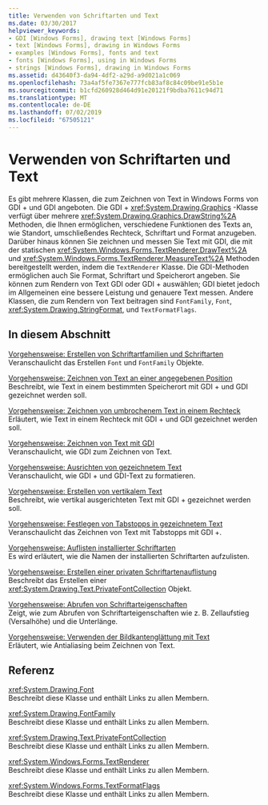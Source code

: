 ```yaml
---
title: Verwenden von Schriftarten und Text
ms.date: 03/30/2017
helpviewer_keywords:
- GDI [Windows Forms], drawing text [Windows Forms]
- text [Windows Forms], drawing in Windows Forms
- examples [Windows Forms], fonts and text
- fonts [Windows Forms], using in Windows Forms
- strings [Windows Forms], drawing in Windows Forms
ms.assetid: d43640f3-da94-4df2-a29d-a9d021a1c069
ms.openlocfilehash: 73a4af5fe7367e777fcb83af8c84c09be91e5b1e
ms.sourcegitcommit: b1cfd260928d464d91e20121f9bdba7611c94d71
ms.translationtype: MT
ms.contentlocale: de-DE
ms.lasthandoff: 07/02/2019
ms.locfileid: "67505121"
---
```

# <a name="using-fonts-and-text"></a>Verwenden von Schriftarten und Text
Es gibt mehrere Klassen, die zum Zeichnen von Text in Windows Forms von GDI + und GDI angeboten. Die GDI + <xref:System.Drawing.Graphics> -Klasse verfügt über mehrere <xref:System.Drawing.Graphics.DrawString%2A> Methoden, die Ihnen ermöglichen, verschiedene Funktionen des Texts an, wie Standort, umschließendes Rechteck, Schriftart und Format anzugeben. Darüber hinaus können Sie zeichnen und messen Sie Text mit GDI, die mit der statischen <xref:System.Windows.Forms.TextRenderer.DrawText%2A> und <xref:System.Windows.Forms.TextRenderer.MeasureText%2A> Methoden bereitgestellt werden, indem die `TextRenderer` Klasse. Die GDI-Methoden ermöglichen auch Sie Format, Schriftart und Speicherort angeben. Sie können zum Rendern von Text GDI oder GDI + auswählen; GDI bietet jedoch im Allgemeinen eine bessere Leistung und genauere Text messen. Andere Klassen, die zum Rendern von Text beitragen sind `FontFamily`, `Font`, <xref:System.Drawing.StringFormat>, und `TextFormatFlags`.  
  
## <a name="in-this-section"></a>In diesem Abschnitt  
 [Vorgehensweise: Erstellen von Schriftartfamilien und Schriftarten](how-to-construct-font-families-and-fonts.md)  
 Veranschaulicht das Erstellen `Font` und `FontFamily` Objekte.  
  
 [Vorgehensweise: Zeichnen von Text an einer angegebenen Position](how-to-draw-text-at-a-specified-location.md)  
 Beschreibt, wie Text in einem bestimmten Speicherort mit GDI + und GDI gezeichnet werden soll.  
  
 [Vorgehensweise: Zeichnen von umbrochenem Text in einem Rechteck](how-to-draw-wrapped-text-in-a-rectangle.md)  
 Erläutert, wie Text in einem Rechteck mit GDI + und GDI gezeichnet werden soll.  
  
 [Vorgehensweise: Zeichnen von Text mit GDI](how-to-draw-text-with-gdi.md)  
 Veranschaulicht, wie GDI zum Zeichnen von Text.  
  
 [Vorgehensweise: Ausrichten von gezeichnetem Text](how-to-align-drawn-text.md)  
 Veranschaulicht, wie GDI + und GDI-Text zu formatieren.  
  
 [Vorgehensweise: Erstellen von vertikalem Text](how-to-create-vertical-text.md)  
 Beschreibt, wie vertikal ausgerichteten Text mit GDI + gezeichnet werden soll.  
  
 [Vorgehensweise: Festlegen von Tabstopps in gezeichnetem Text](how-to-set-tab-stops-in-drawn-text.md)  
 Veranschaulicht das Zeichnen von Text mit Tabstopps mit GDI +.  
  
 [Vorgehensweise: Auflisten installierter Schriftarten](how-to-enumerate-installed-fonts.md)  
 Es wird erläutert, wie die Namen der installierten Schriftarten aufzulisten.  
  
 [Vorgehensweise: Erstellen einer privaten Schriftartenauflistung](how-to-create-a-private-font-collection.md)  
 Beschreibt das Erstellen einer <xref:System.Drawing.Text.PrivateFontCollection> Objekt.  
  
 [Vorgehensweise: Abrufen von Schriftarteigenschaften](how-to-obtain-font-metrics.md)  
 Zeigt, wie zum Abrufen von Schriftarteigenschaften wie z. B. Zellaufstieg (Versalhöhe) und die Unterlänge.  
  
 [Vorgehensweise: Verwenden der Bildkantenglättung mit Text](how-to-use-antialiasing-with-text.md)  
 Erläutert, wie Antialiasing beim Zeichnen von Text.  
  
## <a name="reference"></a>Referenz  
 <xref:System.Drawing.Font>  
 Beschreibt diese Klasse und enthält Links zu allen Membern.  
  
 <xref:System.Drawing.FontFamily>  
 Beschreibt diese Klasse und enthält Links zu allen Membern.  
  
 <xref:System.Drawing.Text.PrivateFontCollection>  
 Beschreibt diese Klasse und enthält Links zu allen Membern.  
  
 <xref:System.Windows.Forms.TextRenderer>  
 Beschreibt diese Klasse und enthält Links zu allen Membern.  
  
 <xref:System.Windows.Forms.TextFormatFlags>  
 Beschreibt diese Klasse und enthält Links zu allen Membern.
